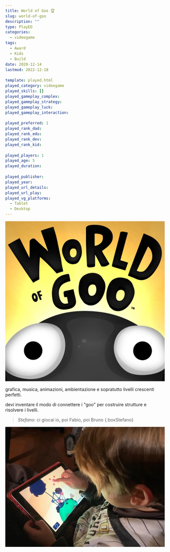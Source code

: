 ```yaml
---
title: World of Goo 🏆
slug: world-of-goo
description: ""
type: PlayED
categories:
  - videogame
tags:
  - Award
  - Kids
  - Build
date: 2020-12-14
lastmod: 2022-12-18

template: played.html
played_category: videogame
played_skills: []
played_gameplay_complex:
played_gameplay_strategy:
played_gameplay_luck:
played_gameplay_interaction:

played_preferred: 1
played_rank_dad: 
played_rank_edu:
played_rank_dev:
played_rank_kid: 

played_players: 1
played_age: 5
played_duration: 

played_publisher: 
played_year: 
played_url_details: 
played_url_play: 
played_vg_platforms:
  - Tablet
  - Desktop
---
```


![](img/world_of_goo.webp)

grafica, musica, animazioni, ambientazione e sopratutto livelli crescenti perfetti.

devi inventare il modo di connettere i "goo" per costruire strutture e risolvere i livelli.

> *Stefano:* ci giocai io, poi Fabio, poi Bruno
{.boxStefano}

![](img/world_of_goo2.webp)

